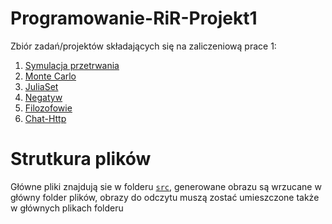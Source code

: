 # Programowanie-RiR-Projekt1
Zbiór zadań/projektów składających się na zaliczeniową prace 1:
1. [Symulacja przetrwania](Survival)
2. [Monte Carlo](MonteCarlo)
3. [JuliaSet](JuliaSet)
4. [Negatyw](Negatwy)
5. [Filozofowie](filozofowie)
6. [Chat-Http](Chat)

# Strutkura plików
Główne pliki znajdują sie w folderu [`src`](src), generowane obrazu są wrzucane w główny folder plików, obrazy do odczytu muszą zostać umieszczone także w głównych plikach folderu
